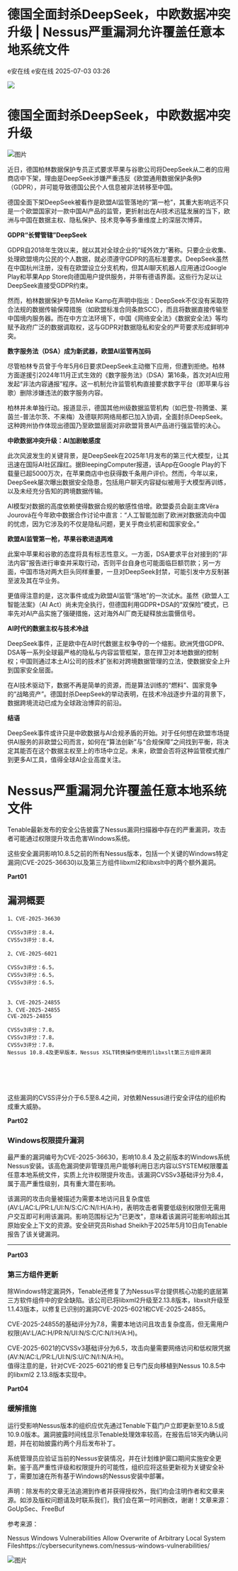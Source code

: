 #  德国全面封杀DeepSeek，中欧数据冲突升级 | Nessus严重漏洞允许覆盖任意本地系统文件  
e安在线  e安在线   2025-07-03 03:26  
  
![](https://mmbiz.qpic.cn/sz_mmbiz_png/1Y08O57sHWiahTldalExhOyzXNMO6kcO7ULmiclhSZfg8zVMLHEMUGBu3lBjFbjib8vsYDZzplofMSC7epkHHWpibw/640?wx_fmt=png&from=appmsg "")  
# 德国全面封杀DeepSeek，中欧数据冲突升级  
  
![图片](https://mmbiz.qpic.cn/sz_mmbiz_jpg/1Y08O57sHWiaiczO2de4BAm2y5Jp3fax3xYCK9fgg81FG59qf3zNSdG8z4h3XiceHV5vYFGMmiccLUicZWfm8JyuovQ/640?wx_fmt=jpeg "")  
  
近日，德国柏林数据保护专员正式要求苹果与谷歌公司将DeepSeek从二者的应用商店中下架，理由是DeepSeek涉嫌严重违反《欧盟通用数据保护条例》（GDPR），并可能导致德国公民个人信息被非法转移至中国。  
  
  
德国全面下架DeepSeek被看作是欧盟AI监管落地的“第一枪”，其重大影响远不只是一个欧盟国家对一款中国AI产品的监管，更折射出在AI技术迅猛发展的当下，欧洲与中国在数据主权、隐私保护、技术竞争等多重维度上的深层次博弈。  
  
  
**GDPR“长臂管辖”DeepSeek**  
  
  
  
GDPR自2018年生效以来，就以其对全球企业的“域外效力”著称。只要企业收集、处理欧盟境内公民的个人数据，就必须遵守GDPR的高标准要求。DeepSeek虽然在中国杭州注册，没有在欧盟设立分支机构，但其AI聊天机器人应用通过Google Play和苹果App Store向德国用户提供服务，并带有德语界面。这些行为足以让DeepSeek直接受GDPR约束。  
  
  
然而，柏林数据保护专员Meike Kamp在声明中指出：DeepSeek不仅没有采取符合法规的数据传输保障措施（如欧盟标准合同条款SCC），而且将数据直接传输至中国境内服务器。而在中方立法环境下，中国《网络安全法》《数据安全法》等均赋予政府广泛的数据调取权，这与GDPR对数据隐私和安全的严苛要求形成鲜明冲突。  
  
  
  
**数字服务法（DSA）成为新武器，欧盟AI监管再加码**  
  
  
  
尽管柏林专员曾于今年5月6日要求DeepSeek主动撤下应用，但遭到拒绝。柏林方面遂援引2024年11月正式生效的《数字服务法》（DSA）第16条，首次对AI应用发起“非法内容通报”程序。这一机制允许监管机构直接要求数字平台（即苹果与谷歌）删除涉嫌违法的数字服务内容。  
  
  
柏林并未单独行动。报道显示，德国其他州级数据监管机构（如巴登-符腾堡、莱茵兰-普法尔茨、不来梅）及德联邦网络局都已加入协调，全面封杀DeepSeek。这种跨州协作体现出德国乃至欧盟层面对非欧盟背景AI产品进行强监管的决心。  
  
  
  
**中欧数据冲突升级：AI加剧敏感度**  
  
  
  
此次风波发生的关键背景，是DeepSeek在2025年1月发布的第三代大模型，让其迅速在国际AI社区蹿红。据BleepingComputer报道，该App在Google Play的下载量已超5000万次，在苹果商店中也获得数千条用户评价。然而，今年以来，DeepSeek屡次曝出数据安全隐患，包括用户聊天内容疑似被用于大模型再训练，以及未经充分告知的跨境数据传输。  
  
  
AI模型对数据的高度依赖使得数据合规的敏感性倍增。欧盟委员会副主席Věra Jourová在今年欧中数据合作讨论中直言：“人工智能加剧了欧洲对数据流向中国的忧虑，因为它涉及的不仅是隐私问题，更关乎商业机密和国家安全。”  
  
  
**欧盟AI监管第一枪，苹果谷歌进退两难**  
  
  
  
此案中苹果和谷歌的态度将具有标志性意义。一方面，DSA要求平台对接到的“非法内容”报告进行审查并采取行动，否则平台自身也可能面临巨额罚款；另一方面，中国市场对两大巨头同样重要，一旦对DeepSeek封禁，可能引发中方反制甚至波及其在华业务。  
  
  
更值得注意的是，这次事件或成为欧盟AI监管“落地”的一次试水。虽然《欧盟人工智能法案》（AI Act）尚未完全执行，但德国利用GDPR+DSA的“双保险”模式，已率先对AI产品实施了强硬措施，这对海外AI厂商无疑释放出震慑信号。  
  
  
  
**AI时代的数据主权与技术冷战**  
  
  
  
DeepSeek事件，正是欧中在AI时代数据主权争夺的一个缩影。欧洲凭借GDPR、DSA等一系列全球最严格的隐私与内容监管框架，意在捍卫对本地数据的控制权；中国则通过本土AI公司的技术扩张和对跨境数据管理的立法，使数据安全上升到国家安全层面。  
  
  
在AI技术驱动下，数据不再是简单的资源，而是算法训练的“燃料”、国家竞争的“战略资产”。德国封杀DeepSeek的举动表明，在技术冷战逐步升温的背景下，数据跨境流动已成为全球政治博弈的前沿。  
  
  
  
**结语**  
  
  
  
DeepSeek事件或许只是中欧数据与AI合规矛盾的开始。对于任何想在欧盟市场提供AI服务的非欧盟公司而言，如何在“算法创新”与“合规保障”之间找到平衡，将决定其能否在这个数据主权至上的市场中立足。未来，欧盟会否将这种监管模式推广到更多AI工具，值得全球AI企业高度关注。  
# Nessus严重漏洞允许覆盖任意本地系统文件  
  
Tenable最新发布的安全公告披露了Nessus漏洞扫描器中存在的严重漏洞，攻击者可能通过权限提升攻击危害Windows系统。  
  
  
这些安全漏洞影响10.8.5之前的所有Nessus版本，包括一个关键的Windows特定漏洞(CVE-2025-36630)以及第三方组件libxml2和libxslt中的两个额外漏洞。  
  
  
**Part01**  
## 漏洞概要  
  
```
1、CVE-2025-36630
```  
```
CVSSv3评分：8.4，
CVSSv3评分：8.4，
```  
```
2、CVE-2025-6021
```  
```
CVSSv3评分：6.5，
CVSSv3评分：6.5，
CVSSv3评分：6.5，

```  
```
```  
```
3、CVE-2025-24855
3、CVE-2025-24855
CVE-2025-24855
```  
```
CVSSv3评分：7.8，
CVSSv3评分：7.8，
CVSSv3评分：7.8，
Nessus 10.8.4及更早版本，Nessus XSLT转换操作使用的libxslt第三方组件漏洞  
  
  
```  
```



```  
  
这些漏洞的CVSS评分介于6.5至8.4之间，对依赖Nessus进行安全评估的组织构成重大威胁。  
  
  
**Part02**  
### Windows权限提升漏洞  
  
  
最严重的漏洞编号为CVE-2025-36630，影响10.8.4 及之前版本的Windows系统Nessus安装。该高危漏洞使非管理员用户能够利用日志内容以SYSTEM权限覆盖任意本地系统文件，实质上允许权限提升攻击。该漏洞CVSSv3基础评分为8.4，属于高严重性级别，具有重大潜在影响。  
  
  
该漏洞的攻击向量被描述为需要本地访问且复杂度低(AV:L/AC:L/PR:L/UI:N/S:C/C:N/I:H/A:H)，表明攻击者需要低级别权限但无需用户交互即可利用该漏洞。影响范围标记为"已更改"，意味着该漏洞可能影响超出其原始安全上下文的资源。安全研究员Rishad Sheikh于2025年5月10日向Tenable报告了该关键漏洞。  
  
****  
**Part03**  
### 第三方组件更新  
  
  
除Windows特定漏洞外，Tenable还修复了为Nessus平台提供核心功能的底层第三方软件组件中的安全缺陷。该公司已将libxml2升级至2.13.8版本，libxslt升级至1.1.43版本，以修复已识别的漏洞CVE-2025-6021和CVE-2025-24855。  
  
  
CVE-2025-24855的基础评分为7.8，需要本地访问且攻击复杂度高，但无需用户权限(AV:L/AC:H/PR:N/UI:N/S:C/C:N/I:H/A:H)。  
  
  
CVE-2025-6021的CVSSv3基础评分为6.5，攻击向量需要网络访问和低权限凭据(AV:N/AC:L/PR:L/UI:N/S:U/C:N/I:N/A:H)。  
值得注意的是，针对CVE-2025-6021的修复已专门反向移植到Nessus 10.8.5中的libxml2 2.13.8版本实现中。  
  
  
**Part04**  
### 缓解措施  
  
  
运行受影响Nessus版本的组织应优先通过Tenable下载门户立即更新至10.8.5或10.9.0版本。漏洞披露时间线显示Tenable处理效率较高，在报告后18天内确认问题，并在初始披露约两个月后发布补丁。  
  
  
系统管理员应验证当前的Nessus安装情况，并在计划维护窗口期间实施安全更新。鉴于高严重性评级和权限提升的可能性，组织应将这些更新视为关键安全补丁，需要加速在所有基于Windows的Nessus安装中部署。  
  
  
  
  
声明：除发布的文章无法追溯到作者并获得授权外，我们均会注明作者和文章来源。如涉及版权问题请及时联系我们，我们会在第一时间删改，谢谢！文章来源： GoUpSec、FreeBuf  
  
参考来源：  
  
Nessus Windows Vulnerabilities Allow Overwrite of Arbitrary Local System Fileshttps://cybersecuritynews.com/nessus-windows-vulnerabilities/  
  
  
  
  
![图片](https://mmbiz.qpic.cn/sz_mmbiz_jpg/1Y08O57sHWiaM9uv5Q89hYMT8zuKQtQYuvSPy0HyyLwRShZOMcoGgoBy6qiatgDhW3UhCXGVXiaEbS8ANmZwViaMAw/640?wx_fmt=jpeg&from=appmsg&wxfrom=5&wx_lazy=1&wx_co=1&tp=wxpic "")  
  
  
